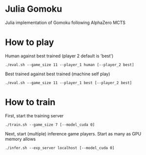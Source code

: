 # Julia Gomoku

Julia implementation of Gomoku following AlphaZero MCTS

# How to play

Human against best trained (player 2 default is 'best')

```
./eval.sh --game_size 11 --player_1 human [--player_2 best]
```

Best trained against best trained (machine self play)

```
./eval.sh --game_size 11 --player_1 best [--player_2 best]
```

# How to train

First, start the training server

```
./train.sh --game_size 7 [--model_cuda 0]
```

Next, start (multiple) inference game players.  Start as many as GPU memory allows

```
./infer.sh --exp_server localhost [--model_cuda 0]
```
